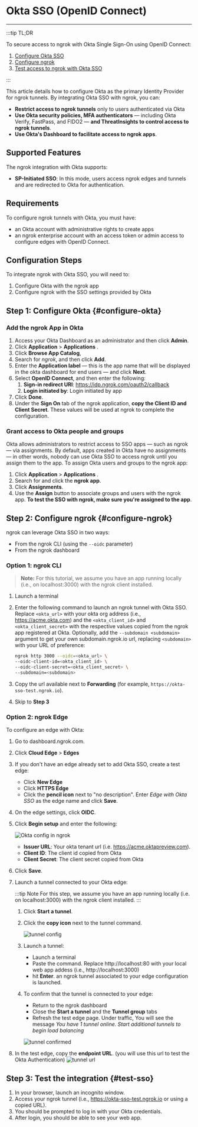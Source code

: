 # Okta SSO (OpenID Connect)
------------

:::tip TL;DR

To secure access to ngrok with Okta Single Sign-On using OpenID Connect:
1. [Configure Okta SSO](#configure-okta)
1. [Configure ngrok](#configure-ngrok)
1. [Test access to ngrok with Okta SSO](#test-sso)

:::

This article details how to configure Okta as the primary Identity Provider for ngrok tunnels.
By integrating Okta SSO with ngrok, you can:

- **Restrict access to ngrok tunnels** only to users authenticated via Okta
- **Use Okta security policies, MFA authenticators** — including Okta Verify,  FastPass, and FIDO2 — **and ThreatInsights to control access to ngrok tunnels**.
- **Use Okta's Dashboard to facilitate access to ngrok apps**.

## Supported Features

The ngrok integration with Okta supports:

- **SP-Initiated SSO**: In this mode, users access ngrok edges and tunnels and are redirected to Okta for authentication.

## Requirements

To configure ngrok tunnels with Okta, you must have:

- an Okta account with administrative rights to create apps
- an ngrok enterprise account with an access token or admin access to configure edges with OpenID Connect.


## Configuration Steps

To integrate ngrok with Okta SSO, you will need to:

1. Configure Okta with the ngrok app
1. Configure ngrok with the SSO settings provided by Okta

## **Step 1**: Configure Okta {#configure-okta}

### Add the ngrok App in Okta

1. Access your Okta Dashboard as an administrator and then click **Admin**.
1. Click **Application** > **Applications** .
1. Click **Browse App Catalog**, 
1. Search for _ngrok_, and then click **Add**. 
1. Enter the **Application label** — this is the app name that will be displayed in the okta dashboard for end users — and click **Next**. 
1. Select **OpenID Connect**, and then enter the following:
    1. **Sign-in redirect URI**: https://idp.ngrok.com/oauth2/callback
    1. **Login initiated by**: Login initiated by app
1. Click **Done**. 
1. Under the **Sign On** tab of the ngrok application, **copy the Client ID and Client Secret**. These values will be used at ngrok to complete the configuration.

### Grant access to Okta people and groups

Okta allows administrators to restrict access to SSO apps — such as ngrok — via assignments. By default, apps created in Okta have no assignments — in other words, nobody can use Okta SSO to access ngrok until you assign them to the app. To assign Okta users and groups to the ngrok app:

1. Click **Application** > **Applications** .
1. Search for and click the **ngrok app**.
1. Click **Assignments**.
1. Use the **Assign** button to associate groups and users with the ngrok app. **To test the SSO with ngrok, make sure you're assigned to the app**.

## **Step 2**: Configure ngrok {#configure-ngrok}

ngrok can leverage Okta SSO in two ways:

- From the ngrok CLI (using the `--oidc` parameter)
- From the ngrok dashboard

### **Option 1**: ngrok CLI

> **Note:** For this tutorial, we assume you have an app running locally (i.e., on localhost:3000) with the ngrok client installed.

1. Launch a terminal
1. Enter the following command to launch an ngrok tunnel with Okta SSO. Replace `<okta_url>` with your okta org address (i.e., https://acme.okta.com) and the `<okta_client_id>` and `<okta_client_secret>` with the respective values copied from the ngrok app registered at Okta. Optionally, add the `--subdomain <subdomain>` argument to get your own subdomain.ngrok.io url, replacing `<subdomain>` with your URL of preference:

    ```bash
    ngrok http 3000 --oidc=<okta_url> \
    --oidc-client-id=<okta_client_id> \
    --oidc-client-secret=<okta_client_secret> \
    --subdomain=<subdomain>
    ```
1. Copy the url available next to **Forwarding** (for example, `https://okta-sso-test.ngrok.io`).

1. Skip to **Step 3**

### **Option 2**: ngrok Edge

To configure an edge with Okta:

1. Go to dashboard.ngrok.com.
1. Click **Cloud Edge** > **Edges**
1. If you don't have an edge already set to add Okta SSO, create a test edge:
    * Click **New Edge**
    * Click **HTTPS Edge**
    * Click the **pencil icon** next to "no description". Enter _Edge with Okta SSO_ as the edge name and click **Save**.
1. On the edge settings, click **OIDC**. 
1. Click **Begin setup** and enter the following:

    ![Okta config in ngrok](img/okta-1.png)

    * **Issuer URL**: Your okta tenant url (i.e. https://acme.oktapreview.com). 
    * **Client ID**: The client id copied from Okta
    * **Client Secret**: The client secret copied from Okta

1. Click **Save**.

1. Launch a tunnel connected to your Okta edge:

    :::tip Note 
    For this step, we assume you have an app running locally (i.e. on localhost:3000) with the ngrok client installed.
    :::

    1. Click **Start a tunnel**.
    1. Click the **copy icon** next to the tunnel command.

        ![tunnel config](img/okta-2.png)

    1. Launch a tunnel:
        * Launch a terminal 
        * Paste the command. Replace http://localhost:80 with your local web app addess (i.e., http://localhost:3000)
        * hit **Enter**. an ngrok tunnel associated to your edge configuration is launched.
    1. To confirm that the tunnel is connected to your edge:
        * Return to the ngrok dashboard
        * Close the **Start a tunnel** and the **Tunnel group** tabs
        * Refresh the test edge page. Under traffic, You will see the message _You have 1 tunnel online. Start additional tunnels to begin load balancing_

        ![tunnel confirmed](img/okta-3.png)

1. In the test edge, copy the **endpoint URL**. (you will use this url to test the Okta Authentication)
    ![tunnel url](img/okta-4.png)

## Step 3: Test the integration {#test-sso}

1. In your browser, launch an incognito window.
1. Access your ngrok tunnel (i.e., https://okta-sso-test.ngrok.io or using a copied URL).
1. You should be prompted to log in with your Okta credentials.
1. After login, you should be able to see your web app.

